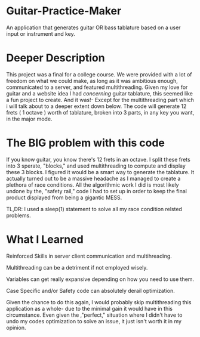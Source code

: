 # Guitar-Practice-Maker
An application that generates guitar OR bass tablature based on a user input or instrument and key. 

# Deeper Description
This project was a final for a college course. We were provided with a lot of freedom on what we could make, as long as it was ambitious enough, communicated to a server, and featured multithreading. Given my love for guitar and a website idea I had *concerning* guitar tablature, this seemed like a fun project to create. And it was!- Except for the multithreading part which i will talk about to a deeper extent down below. The code will generate 12 frets ( 1 octave ) worth of tablature, broken into 3 parts, in any key you want, in the major mode.

# The BIG problem with this code
If you know guitar, you know there's 12 frets in an octave. I split these frets into 3 sperate, "blocks," and used multithreading to compute and display these 3 blocks. I figured it would be a smart way to generate the tablature. It actually turned out to be a massive headache as I managed to create a plethora of race conditions. All the algorithmic work I did is most likely undone by the, "safety rail," code I had to set up in order to keep the final product displayed from being a gigantic MESS.

TL,DR: I used a sleep(1) statement to solve all my race condition relsted problems.

# What I Learned
Reinforced Skills in server client communication and multihreading.

Multithreading can be a detriment if not employed wisely.

Variables can get really expansive depending on how you need to use them.

Case Specific and/or Safety code can absolutely derail optimization.

Given the chance to do this again, I would probably skip multithreading this application as a whole- due to the minimal gain it would have in this circumstance. Even given the ,"perfect," situation where I didn't have to undo my codes optimization to solve an issue, it just isn't worth it in my opinion.
